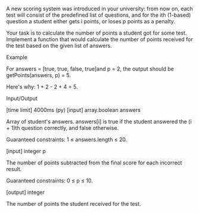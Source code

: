 A new scoring system was introduced in your university: from now on, each test will consist of the predefined list of questions, and for the ith (1-based) question a student either gets i points, or loses p points as a penalty.

Your task is to calculate the number of points a student got for some test. Implement a function that would calculate the number of points received for the test based on the given list of answers.

Example

For answers = [true, true, false, true]and p = 2, the output should be
getPoints(answers, p) = 5.

Here's why: 1 + 2 - 2 + 4 = 5.

Input/Output

[time limit] 4000ms (py)
[input] array.boolean answers

Array of student's answers. answers[i] is true if the student answered the (i + 1)th question correctly, and false otherwise.

Guaranteed constraints:
1 ≤ answers.length ≤ 20.

[input] integer p

The number of points subtracted from the final score for each incorrect result.

Guaranteed constraints:
0 ≤ p ≤ 10.

[output] integer

The number of points the student received for the test.
